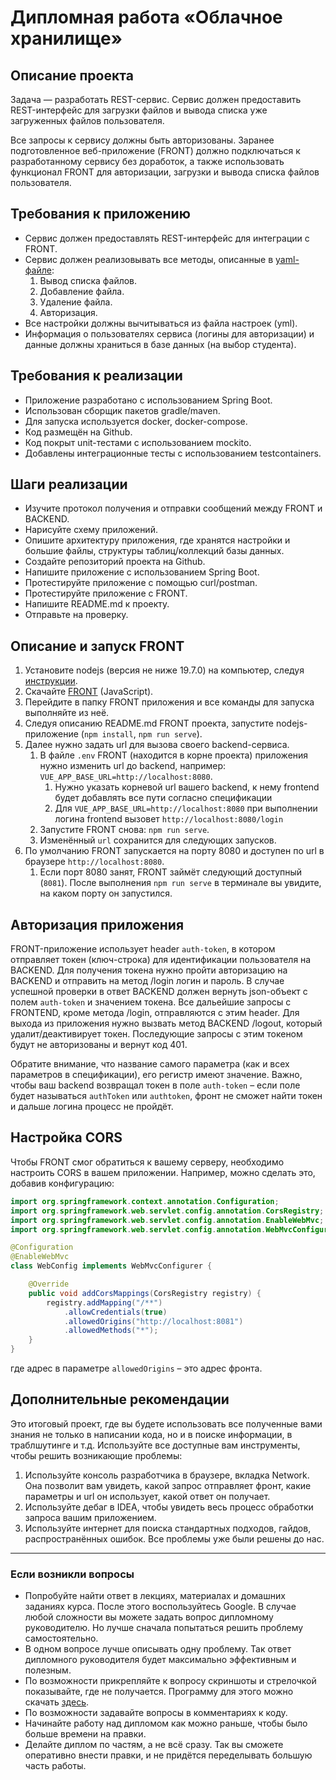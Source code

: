 # Дипломная работа «Облачное хранилище»## Описание проектаЗадача — разработать REST-сервис. Сервис должен предоставить REST-интерфейс для загрузки файлов и вывода списка уже загруженных файлов пользователя. Все запросы к сервису должны быть авторизованы. Заранее подготовленное веб-приложение (FRONT) должно подключаться к разработанному сервису без доработок, а также использовать функционал FRONT для авторизации, загрузки и вывода списка файлов пользователя.## Требования к приложению- Сервис должен предоставлять REST-интерфейс для интеграции с FRONT.- Сервис должен реализовывать все методы, описанные в [yaml-файле](documentation/CloudServiceSpecification.yaml):  1. Вывод списка файлов.  2. Добавление файла.  3. Удаление файла.  4. Авторизация.- Все настройки должны вычитываться из файла настроек (yml).- Информация о пользователях сервиса (логины для авторизации) и данные должны храниться в базе данных (на выбор студента).## Требования к реализации- Приложение разработано с использованием Spring Boot.- Использован сборщик пакетов gradle/maven.- Для запуска используется docker, docker-compose.- Код размещён на Github.- Код покрыт unit-тестами с использованием mockito.- Добавлены интеграционные тесты с использованием testcontainers.## Шаги реализации- Изучите протокол получения и отправки сообщений между FRONT и BACKEND.- Нарисуйте схему приложений.- Опишите архитектуру приложения, где хранятся настройки и большие файлы, структуры таблиц/коллекций базы данных.- Создайте репозиторий проекта на Github.- Напишите приложение с использованием Spring Boot.- Протестируйте приложение с помощью curl/postman.- Протестируйте приложение с FRONT.- Напишите README.md к проекту.- Отправьте на проверку.## Описание и запуск FRONT1. Установите nodejs (версия не ниже 19.7.0) на компьютер, следуя [инструкции](https://nodejs.org/ru/download/current/).2. Скачайте [FRONT](./netology-diplom-frontend) (JavaScript).3. Перейдите в папку FRONT приложения и все команды для запуска выполняйте из неё.4. Следуя описанию README.md FRONT проекта, запустите nodejs-приложение (`npm install`, `npm run serve`).5. Далее нужно задать url для вызова своего backend-сервиса.    1. В файле `.env` FRONT (находится в корне проекта) приложения нужно изменить url до backend, например: `VUE_APP_BASE_URL=http://localhost:8080`.        1. Нужно указать корневой url вашего backend, к нему frontend будет добавлять все пути согласно спецификации       2. Для `VUE_APP_BASE_URL=http://localhost:8080` при выполнении логина frontend вызовет `http://localhost:8080/login`    2. Запустите FRONT снова: `npm run serve`.    3. Изменённый `url` сохранится для следующих запусков.6. По умолчанию FRONT запускается на порту 8080 и доступен по url в браузере `http://localhost:8080`.    1. Если порт 8080 занят, FRONT займёт следующий доступный (`8081`). После выполнения `npm run serve` в терминале вы увидите, на каком порту он запустился. ## Авторизация приложенияFRONT-приложение использует header `auth-token`, в котором отправляет токен (ключ-строка) для идентификации пользователя на BACKEND.Для получения токена нужно пройти авторизацию на BACKEND и отправить на метод /login логин и пароль. В случае успешной проверки в ответ BACKEND должен вернуть json-объектс полем `auth-token` и значением токена. Все дальейшие запросы с FRONTEND, кроме метода /login, отправляются с этим header.Для выхода из приложения нужно вызвать метод BACKEND /logout, который удалит/деактивирует токен. Последующие запросы с этим токеном будут не авторизованы и вернут код 401.Обратите внимание, что название самого параметра (как и всех параметров в спецификации), его регистр имеют значение. Важно, чтобы ваш backend возвращал токен в поле `auth-token` – если поле будет называться `authToken` или `authtoken`, фронт не сможет найти токен и дальше логина процесс не пройдёт.## Настройка CORSЧтобы FRONT смог обратиться к вашему серверу, необходимо настроить CORS в вашем приложении. Например, можно сделать это, добавив конфигурацию: ```javaimport org.springframework.context.annotation.Configuration;import org.springframework.web.servlet.config.annotation.CorsRegistry;import org.springframework.web.servlet.config.annotation.EnableWebMvc;import org.springframework.web.servlet.config.annotation.WebMvcConfigurer;@Configuration@EnableWebMvcclass WebConfig implements WebMvcConfigurer {    @Override    public void addCorsMappings(CorsRegistry registry) {        registry.addMapping("/**")            .allowCredentials(true)            .allowedOrigins("http://localhost:8081")            .allowedMethods("*");    }}```где адрес в параметре `allowedOrigins` – это адрес фронта.## Дополнительные рекомендацииЭто итоговый проект, где вы будете использовать все полученные вами знания не только в написании кода, но и в поиске информации, в траблшутинге и т.д. Используйте все доступные вам инструменты, чтобы решить возникающие проблемы:1) Используйте консоль разработчика в браузере, вкладка Network. Она позволит вам увидеть, какой запрос отправляет фронт, какие параметры и url он использует, какой ответ он получает.2) Используйте дебаг в IDEA, чтобы увидеть весь процесс обработки запроса вашим приложением.3) Используйте интернет для поиска стандартных подходов, гайдов, распространённых ошибок. Все проблемы уже были решены до нас.____________### Если возникли вопросы- Попробуйте найти ответ в лекциях, материалах и домашних заданиях курса. После этого воспользуйтесь Google. В случае любой сложности вы можете задать вопрос дипломному руководителю. Но лучше сначала попытаться решить проблему самостоятельно.- В одном вопросе лучше описывать одну проблему. Так ответ дипломного руководителя будет максимально эффективным и полезным.- По возможности прикрепляйте к вопросу скриншоты и стрелочкой показывайте, где не получается. Программу для этого можно скачать [здесь](https://app.prntscr.com/ru/).- По возможности задавайте вопросы в комментариях к коду.- Начинайте работу над дипломом как можно раньше, чтобы было больше времени на правки.- Делайте диплом по частям, а не всё сразу. Так вы сможете оперативно внести правки, и не придётся переделывать большую часть работы. 
